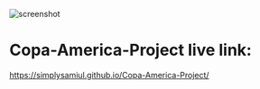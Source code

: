 ![screenshot](https://user-images.githubusercontent.com/76746810/129789130-c90e3a86-135b-42e1-8a40-2da7fec941ff.png)
# Copa-America-Project live link: 

https://simplysamiul.github.io/Copa-America-Project/ 




     
